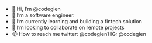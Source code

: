 - 👋 Hi, I’m @codegien
- 👀 I’m a software engineer.
- 🌱 I’m currently learning and building a fintech solution 
- 💞️ I’m looking to collaborate on remote projects 
- 📫 How to reach me twitter: @codegien1 IG: @codegien

<!---
codegien/codegien is a ✨ special ✨ repository because its `README.md` (this file) appears on your GitHub profile.
You can click the Preview link to take a look at your changes.
--->
